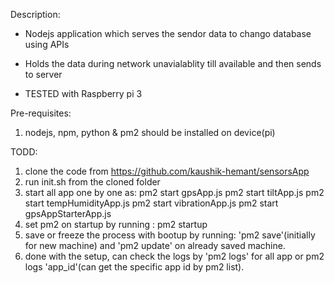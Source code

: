 Description:

- Nodejs application which serves the sendor data to chango database using APIs 
- Holds the data during network unavialablity till available and then sends to server

- TESTED with Raspberry pi 3

Pre-requisites:

1. nodejs, npm, python & pm2 should be installed on device(pi)


TODD:

1. clone the code from https://github.com/kaushik-hemant/sensorsApp
2. run init.sh from the cloned folder
3. start all app one by one as:
    pm2 start gpsApp.js
    pm2 start tiltApp.js
    pm2 start tempHumidityApp.js
    pm2 start vibrationApp.js
    pm2 start gpsAppStarterApp.js
4. set pm2 on startup by running : pm2 startup
5. save or freeze the process with bootup by running: 'pm2 save'(initially for new machine) and 'pm2 update' on          already saved machine.
6. done with the setup, can check the logs by 'pm2 logs' for all app or pm2 logs 'app_id'(can get the specific app id by pm2 list).  
